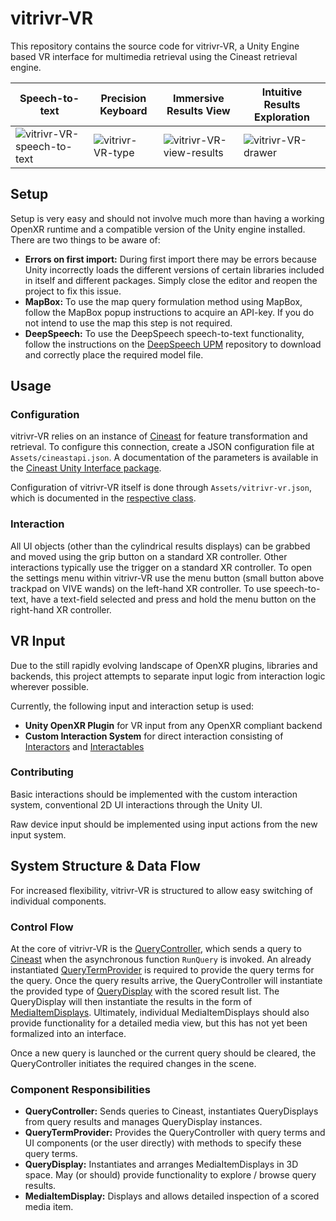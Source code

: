 # vitrivr-VR
This repository contains the source code for vitrivr-VR, a Unity Engine based VR interface for multimedia retrieval using the Cineast retrieval engine.

| Speech-to-text | Precision Keyboard | Immersive Results View | Intuitive Results Exploration |
| --- | --- | --- | --- |
| ![vitrivr-VR-speech-to-text](https://user-images.githubusercontent.com/9721543/154439403-07f6edab-33b7-41ea-8741-3fcb86ca77e4.gif) | ![vitrivr-VR-type](https://user-images.githubusercontent.com/9721543/154436198-0ed0a346-1cec-4e0b-b983-f9fc5639ff08.gif) | ![vitrivr-VR-view-results](https://user-images.githubusercontent.com/9721543/154439439-20fa8a17-4b6d-4110-bbb3-021ff4fee482.gif) | ![vitrivr-VR-drawer](https://user-images.githubusercontent.com/9721543/154434477-5397c3f5-5d2a-4874-84d8-1f1ea62b2d43.gif) |

## Setup
Setup is very easy and should not involve much more than having a working OpenXR runtime and a compatible version of the Unity engine installed.
There are two things to be aware of:
- **Errors on first import:** During first import there may be errors because Unity incorrectly loads the different versions of certain libraries included in itself and different packages. Simply close the editor and reopen the project to fix this issue.
- **MapBox:** To use the map query formulation method using MapBox, follow the MapBox popup instructions to acquire an API-key. If you do not intend to use the map this step is not required.
- **DeepSpeech:** To use the DeepSpeech speech-to-text functionality, follow the instructions on the [DeepSpeech UPM](https://github.com/Spiess/deep-speech-upm) repository to download and correctly place the required model file.

## Usage

### Configuration
vitrivr-VR relies on an instance of [Cineast](https://github.com/vitrivr/cineast) for feature transformation and retrieval.
To configure this connection, create a JSON configuration file at `Assets/cineastapi.json`.
A documentation of the parameters is available in the [Cineast Unity Interface package](https://github.com/vitrivr/CineastUnityInterface/blob/master/Runtime/Vitrivr/UnityInterface/CineastApi/Model/Config/CineastConfig.cs).

Configuration of vitrivr-VR itself is done through `Assets/vitrivr-vr.json`, which is documented in the [respective class](Assets/Scripts/VitrivrVR/Config/VitrivrVrConfig.cs).

### Interaction
All UI objects (other than the cylindrical results displays) can be grabbed and moved using the grip button on a standard XR controller.
Other interactions typically use the trigger on a standard XR controller.
To open the settings menu within vitrivr-VR use the menu button (small button above trackpad on VIVE wands) on the left-hand XR controller.
To use speech-to-text, have a text-field selected and press and hold the menu button on the right-hand XR controller.

## VR Input
Due to the still rapidly evolving landscape of OpenXR plugins, libraries and backends, this project attempts to separate input logic from interaction logic wherever possible.

Currently, the following input and interaction setup is used:

- **Unity OpenXR Plugin** for VR input from any OpenXR compliant backend
- **Custom Interaction System** for direct interaction consisting of [Interactors](Assets/Scripts/VitrivrVR/Interaction/System/Interactor.cs) and [Interactables](Assets/Scripts/VitrivrVR/Interaction/System/Interactable.cs)

### Contributing
Basic interactions should be implemented with the custom interaction system, conventional 2D UI interactions through the Unity UI.

Raw device input should be implemented using input actions from the new input system.

## System Structure & Data Flow
For increased flexibility, vitrivr-VR is structured to allow easy switching of individual components.

### Control Flow
At the core of vitrivr-VR is the [QueryController](Assets/Scripts/VitrivrVR/Query/QueryController.cs), which sends a query to [Cineast](https://github.com/vitrivr/cineast) when the asynchronous function `RunQuery` is invoked.
An already instantiated [QueryTermProvider](Assets/Scripts/VitrivrVR/Query/Term/QueryTermProvider.cs) is required to provide the query terms for the query.
Once the query results arrive, the QueryController will instantiate the provided type of [QueryDisplay](Assets/Scripts/VitrivrVR/Query/Display/QueryDisplay.cs) with the scored result list.
The QueryDisplay will then instantiate the results in the form of [MediaItemDisplays](Assets/Scripts/VitrivrVR/Media/Display/MediaItemDisplay.cs).
Ultimately, individual MediaItemDisplays should also provide functionality for a detailed media view, but this has not yet been formalized into an interface.

Once a new query is launched or the current query should be cleared, the QueryController initiates the required changes in the scene.

### Component Responsibilities
- **QueryController:** Sends queries to Cineast, instantiates QueryDisplays from query results and manages QueryDisplay instances.
- **QueryTermProvider:** Provides the QueryController with query terms and UI components (or the user directly) with methods to specify these query terms.
- **QueryDisplay:** Instantiates and arranges MediaItemDisplays in 3D space. May (or should) provide functionality to explore / browse query results.
- **MediaItemDisplay:** Displays and allows detailed inspection of a scored media item.
